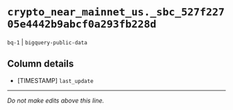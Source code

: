 # `crypto_near_mainnet_us._sbc_527f22705e4442b9abcf0a293fb228d`
`bq-1` | `bigquery-public-data`

## Column details
* [TIMESTAMP] `last_update`

-------------------------------------------------------------------------------
*Do not make edits above this line.*
